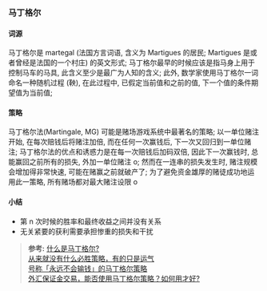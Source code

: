 ### 马丁格尔

#### 词源
马丁格尔是 martegal (法国方言词语, 含义为 Martigues 的居民; Martigues 是或者曾经是法国的一个村庄) 的英文形式; 马丁格尔最早的时候应该是指马身上用于控制马车的马具, 此含义至少是最广为人知的含义; 此外, 数学家使用马丁格尔一词命名一种随机过程 (鞅), 在此过程中, 已假定当前值和之前的值, 下一个值的条件期望值为当前值;

#### 策略
马丁格尔法(Martingale, MG) 可能是赌场游戏系统中最著名的策略; 以一单位赌注开始, 在每次赔钱后将赌注加倍, 而在任何一次赢钱后, 下一次又回归到一单位赌注; 马丁格尔法的优点和诱惑力是在每一次赔钱后加码双倍, 因此下一次赢钱时, 总能赢回之前所有的损失, 外加一单位赌注 o; 然而在一连串的损失发生时, 赌注规模会增加得非常快速, 可能在赌赢之前就破产了; 为了避免资金雄厚的赌徒成功地运用此一策略, 所有赌场都对最大赌注设限 o

#### 小结
- 第 n 次时候的胜率和最终收益之间并没有关系
- 无关紧要的获利需要承担惨重的损失和干扰

>**参考:**
[什么是马丁格尔?](https://www.mql5.com/zh/articles/1446)  
[从来就没有什么必胜策略，有的只是运气](https://mp.weixin.qq.com/s/lenF8crUhvqc5JwZJ8It0Q)  
[号称「永远不会输钱」的马丁格尔策略](https://zhuanlan.zhihu.com/p/33323924)  
[外汇保证金交易，能否使用马丁格尔策略？如何用才好?](https://www.zhihu.com/question/27263640)  
